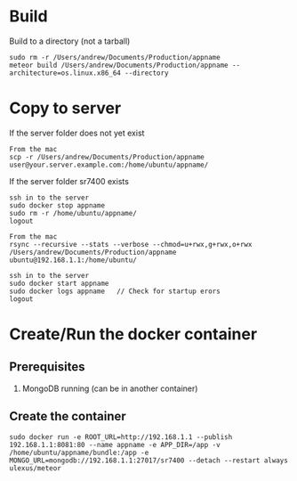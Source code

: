 
# Build

Build to a directory (not a tarball)

    sudo rm -r /Users/andrew/Documents/Production/appname
    meteor build /Users/andrew/Documents/Production/appname --architecture=os.linux.x86_64 --directory


# Copy to server

If the server folder does not yet exist

    From the mac
    scp -r /Users/andrew/Documents/Production/appname user@your.server.example.com:/home/ubuntu/appname/

If the server folder sr7400 exists

    ssh in to the server
    sudo docker stop appname
    sudo rm -r /home/ubuntu/appname/
    logout

    From the mac
    rsync --recursive --stats --verbose --chmod=u+rwx,g+rwx,o+rwx /Users/andrew/Documents/Production/appname ubuntu@192.168.1.1:/home/ubuntu/

    ssh in to the server
    sudo docker start appname
    sudo docker logs appname   // Check for startup erors
    logout


# Create/Run the docker container

## Prerequisites
1. MongoDB running (can be in another container)


## Create the container

    sudo docker run -e ROOT_URL=http://192.168.1.1 --publish 192.168.1.1:8081:80 --name appname -e APP_DIR=/app -v /home/ubuntu/appname/bundle:/app -e MONGO_URL=mongodb://192.168.1.1:27017/sr7400 --detach --restart always ulexus/meteor




